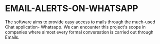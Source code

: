 # EMAIL-ALERTS-ON-WHATSAPP
The software aims to provide easy access to mails through the much-used Chat application- Whatsapp. We can encounter this project's scope in companies where almost every formal conversation is carried out through Emails.